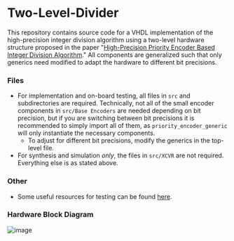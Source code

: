 # Two-Level-Divider
This repository contains source code for a VHDL implementation of the high-precision integer division algorithm using a two-level hardware structure proposed in the paper "[High-Precision Priority Encoder Based Integer Division Algorithm](https://ieeexplore.ieee.org/document/9531809)." All components are generalized such that only generics need modified to adapt the hardware to different bit precisions.

### Files
- For implementation and on-board testing, all files in `src` and subdirectories are required. Technically, not all of the small encoder components in `src/Base Encoders` are needed depending on bit precision, but if you are switching between bit precisions it is recommended to simply import all of them, as `priority_encoder_generic` will only instantiate the necessary components.
  - To adjust for different bit precisions, modify the generics in the top-level file.
- For synthesis and simulation *only*, the files in `src/XCVR` are not required. Everything else is as stated above.

### Other
- Some useful resources for testing can be found [here](https://github.com/ALUminaries/Two-Level-Multiplier).

### Hardware Block Diagram
![image](https://github.com/ALUminaries/Two-Level-Divider/assets/16062019/f8893681-b5e7-47b6-b0fc-2e83da614538)


